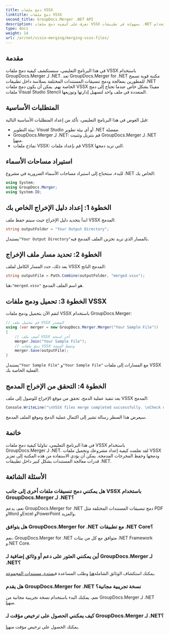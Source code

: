 ```yaml
---
title: دمج ملفات VSSX
linktitle: دمج ملفات VSSX
second_title: GroupDocs.Merger .NET API
description: تعرف على كيفية دمج ملفات VSSX بسهولة في تطبيقات .NET باستخدام GroupDocs.Merger، مما يعزز كفاءة إدارة المستندات.
type: docs
weight: 14
url: /ar/net/visio-merging/merging-vssx-files/
---
```

## مقدمة
في هذا البرنامج التعليمي، سنستكشف كيفية دمج ملفات VSSX باستخدام GroupDocs.Merger لـ .NET. تعد GroupDocs.Merger for .NET مكتبة قوية تسمح للمطورين بمعالجة ودمج تنسيقات المستندات المختلفة بسلاسة داخل تطبيقات .NET الخاصة بهم. يمكن أن يكون دمج ملفات VSSX مفيدًا بشكل خاص عندما تحتاج إلى دمج ملفات Visual Studio Stencil المتعددة في ملف واحد لتسهيل إدارتها وتوزيعها.
## المتطلبات الأساسية
قبل الغوص في هذا البرنامج التعليمي، تأكد من إعداد المتطلبات الأساسية التالية:
- بيئة التطوير: Visual Studio أو أي بيئة تطوير .NET مفضلة.
-  GroupDocs.Merger لـ .NET: قم بتنزيل وتثبيت GroupDocs.Merger لـ .NET من[هنا](https://releases.groupdocs.com/merger/net/).
- نماذج ملفات VSSX: قم بإعداد ملفات VSSX التي تريد دمجها.

## استيراد مساحات الأسماء
للبدء، ستحتاج إلى استيراد مساحات الأسماء الضرورية في مشروع .NET الخاص بك:
```csharp
using System; 
using GroupDocs.Merger;
using System.IO;
```
## الخطوة 1: إعداد دليل الإخراج الخاص بك
ابدأ بتحديد دليل الإخراج حيث سيتم حفظ ملف VSSX المدمج:
```csharp
string outputFolder = "Your Output Directory";
```
 يستبدل`"Your Output Directory"`بالمسار الذي تريد تخزين الملف المدمج فيه.
## الخطوة 2: تحديد مسار ملف الإخراج
بعد ذلك، حدد المسار الكامل لملف VSSX المدمج الناتج:
```csharp
string outputFile = Path.Combine(outputFolder, "merged.vssx");
```
 هنا،`"merged.vssx"` هو اسم الملف المدمج.
## الخطوة 3: تحميل ودمج ملفات VSSX
لنقم الآن بتحميل ودمج ملفات VSSX باستخدام GroupDocs.Merger:
```csharp
// قم بتحميل ملف VSSX المصدر
using (var merger = new GroupDocs.Merger.Merger("Your Sample File"))
{
    // أضف ملف VSSX آخر لدمجه
    merger.Join("Your Sample File");
    // دمج ملفات VSSX وحفظ النتيجة
    merger.Save(outputFile);
}
```
 يستبدل`"Your Sample File"` و`"Your Sample File"` مع المسارات إلى ملفات VSSX الفعلية الخاصة بك.
## الخطوة 4: التحقق من الإخراج المدمج
بعد تنفيذ عملية الدمج، تحقق من موقع الإخراج للوصول إلى ملف VSSX المدمج:
```csharp
Console.WriteLine("\nVSSX files merge completed successfully. \nCheck output in {0}", outputFolder);
```
سيعرض هذا السطر رسالة تشير إلى اكتمال عملية الدمج وموقع الملف المدمج.

## خاتمة
في هذا البرنامج التعليمي، تناولنا كيفية دمج ملفات VSSX باستخدام GroupDocs.Merger لـ .NET. لقد تعلمت كيفية إعداد مشروعك وتحميل ملفات VSSX ودمجها وحفظ المخرجات المدمجة. يمكن أن يؤدي الاستفادة من هذه المكتبة إلى تعزيز قدرات معالجة المستندات بشكل كبير داخل تطبيقات .NET.

## الأسئلة الشائعة
### هل يمكنني دمج تنسيقات ملفات أخرى إلى جانب VSSX باستخدام GroupDocs.Merger لـ .NET؟
نعم، يدعم GroupDocs.Merger for .NET دمج تنسيقات المستندات المختلفة مثل PDF وWord وExcel وPowerPoint والمزيد.
### هل يتوافق GroupDocs.Merger for .NET مع تطبيقات .NET Core؟
نعم، GroupDocs.Merger for .NET متوافق مع كل من بيئات .NET Framework و.NET Core.
### أين يمكنني العثور على دعم أو وثائق إضافية لـ GroupDocs.Merger لـ .NET؟
 يمكنك استكشاف الوثائق الشاملة[هنا](https://reference.groupdocs.com/merger/net/) وطلب المساعدة في[منتدى مستندات المجموعة](https://forum.groupdocs.com/c/merger/32).
### هل يقدم GroupDocs.Merger for .NET نسخة تجريبية مجانية؟
 نعم، يمكنك البدء باستخدام نسخة تجريبية مجانية من GroupDocs.Merger لـ .NET من[هنا](https://releases.groupdocs.com/).
### كيف يمكنني الحصول على ترخيص مؤقت لـ GroupDocs.Merger لـ .NET؟
 يمكنك الحصول على ترخيص مؤقت من[هنا](https://purchase.groupdocs.com/temporary-license/).
